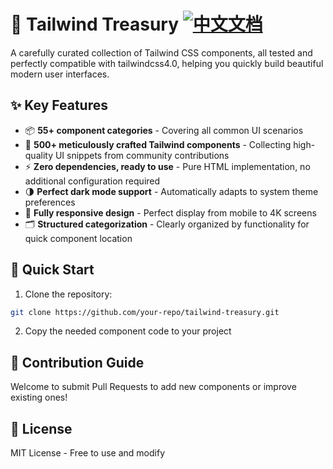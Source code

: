 # 🎨 Tailwind Treasury [![中文文档](https://img.shields.io/badge/docs-中文版-yellow)](./docs/README.zh-CN.md)

A carefully curated collection of Tailwind CSS components, all tested and perfectly compatible with tailwindcss4.0, helping you quickly build beautiful modern user interfaces.

## ✨ Key Features

- 📦 **55+ component categories** - Covering all common UI scenarios
- 🚀 **500+ meticulously crafted Tailwind components** - Collecting high-quality UI snippets from community contributions
- ⚡ **Zero dependencies, ready to use** - Pure HTML implementation, no additional configuration required
- 🌗 **Perfect dark mode support** - Automatically adapts to system theme preferences
- 📱 **Fully responsive design** - Perfect display from mobile to 4K screens
- 🗂 **Structured categorization** - Clearly organized by functionality for quick component location

## 🚀 Quick Start

1. Clone the repository:

```bash
git clone https://github.com/your-repo/tailwind-treasury.git
```

2. Copy the needed component code to your project

## 🤝 Contribution Guide

Welcome to submit Pull Requests to add new components or improve existing ones!

## 📄 License

MIT License - Free to use and modify
